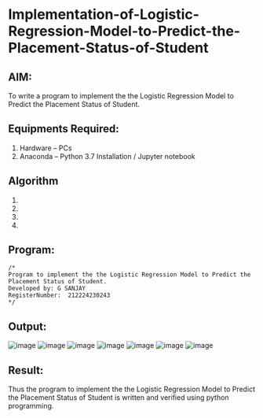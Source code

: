# Implementation-of-Logistic-Regression-Model-to-Predict-the-Placement-Status-of-Student

## AIM:
To write a program to implement the the Logistic Regression Model to Predict the Placement Status of Student.

## Equipments Required:
1. Hardware – PCs
2. Anaconda – Python 3.7 Installation / Jupyter notebook

## Algorithm
1. 
2. 
3. 
4. 

## Program:
```
/*
Program to implement the the Logistic Regression Model to Predict the Placement Status of Student.
Developed by: G SANJAY
RegisterNumber:  212224230243
*/
```

## Output:
![image](https://github.com/user-attachments/assets/f16f3bcf-5b30-4dca-a3b4-bd2eebad5d3b)
![image](https://github.com/user-attachments/assets/150ea7ab-c382-4328-97e9-e28cae3ff052)
![image](https://github.com/user-attachments/assets/5d09b901-3e00-44f9-bd2e-ec02dfb03938)
![image](https://github.com/user-attachments/assets/07416607-e4b7-449c-92b2-452b4a7edaa3)
![image](https://github.com/user-attachments/assets/6804961c-4172-4ae1-9534-de1649d565fa)
![image](https://github.com/user-attachments/assets/deb24afa-36c5-4097-9831-0cdfbd281696)
![image](https://github.com/user-attachments/assets/7439dea3-320d-42ac-be1d-b23fb299804f)


## Result:
Thus the program to implement the the Logistic Regression Model to Predict the Placement Status of Student is written and verified using python programming.
